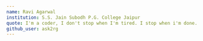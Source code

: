 ```yaml
---
name: Ravi Agarwal
institution: S.S. Jain Subodh P.G. College Jaipur
quote: I'm a coder, I don't stop when I'm tired. I stop when i'm done.
github_user: ask2rg
---
```

